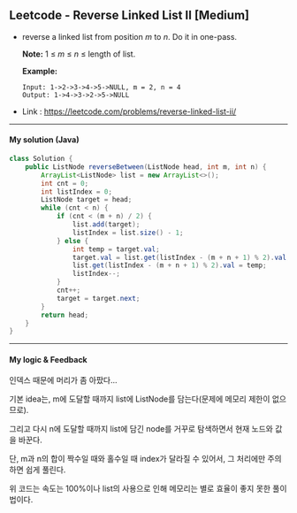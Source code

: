 ## Leetcode - Reverse Linked List II [Medium]

- reverse a linked list from position *m* to *n*. Do it in one-pass.

  **Note:** 1 ≤ *m* ≤ *n* ≤ length of list.

  **Example:**

  ```
  Input: 1->2->3->4->5->NULL, m = 2, n = 4
  Output: 1->4->3->2->5->NULL
  ```

- Link : https://leetcode.com/problems/reverse-linked-list-ii/

---



#### My solution (Java)

```java
class Solution {
    public ListNode reverseBetween(ListNode head, int m, int n) {
        ArrayList<ListNode> list = new ArrayList<>();
        int cnt = 0;
        int listIndex = 0;
        ListNode target = head;
        while (cnt < n) {
            if (cnt < (m + n) / 2) {
                list.add(target);
                listIndex = list.size() - 1;
            } else {
                int temp = target.val;
                target.val = list.get(listIndex - (m + n + 1) % 2).val;
                list.get(listIndex - (m + n + 1) % 2).val = temp;
                listIndex--;
            }
            cnt++;
            target = target.next;
        }
        return head;
    }
}
```

---



#### My logic & Feedback

인덱스 때문에 머리가 좀 아팠다...

기본 idea는, m에 도달할 때까지 list에 ListNode를 담는다(문제에 메모리 제한이 없으므로).

그리고 다시 n에 도달할 때까지 list에 담긴 node를 거꾸로 탐색하면서 현재 노드와 값을 바꾼다.

단, m과 n의 합이 짝수일 때와 홀수일 때 index가 달라질 수 있어서, 그 처리에만 주의하면 쉽게 풀린다.

위 코드는 속도는 100%이나 list의 사용으로 인해 메모리는 별로 효율이 좋지 못한 풀이법이다.